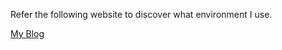 Refer the following website to discover what environment I use.

[My Blog](https://www.cnblogs.com/zsj6315/p/18806469/verilog_light_compile_simulation_synthesis_implementation_program)
